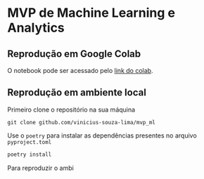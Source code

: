 # MVP de Machine Learning e Analytics

## Reprodução em Google Colab
O notebook pode ser acessado pelo [link do colab](https://colab.research.google.com/github/vinicius-souza-lima/mvp_ml/blob/main/mvp_ml.ipynb).

## Reprodução em ambiente local
Primeiro clone o repositório na sua máquina

```
git clone github.com/vinicius-souza-lima/mvp_ml
```

Use o `poetry` para instalar as dependências presentes no arquivo `pyproject.toml`
```bash
poetry install
```


Para reproduzir o ambi